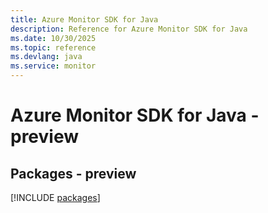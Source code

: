 ```yaml
---
title: Azure Monitor SDK for Java
description: Reference for Azure Monitor SDK for Java
ms.date: 10/30/2025
ms.topic: reference
ms.devlang: java
ms.service: monitor
---
```

# Azure Monitor SDK for Java - preview
## Packages - preview
[!INCLUDE [packages](monitor-index.md)]